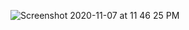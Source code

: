 
![Screenshot 2020-11-07 at 11 46 25 PM](https://user-images.githubusercontent.com/71149670/98448650-90300380-2153-11eb-89ef-60b6ebb9ce85.png)
